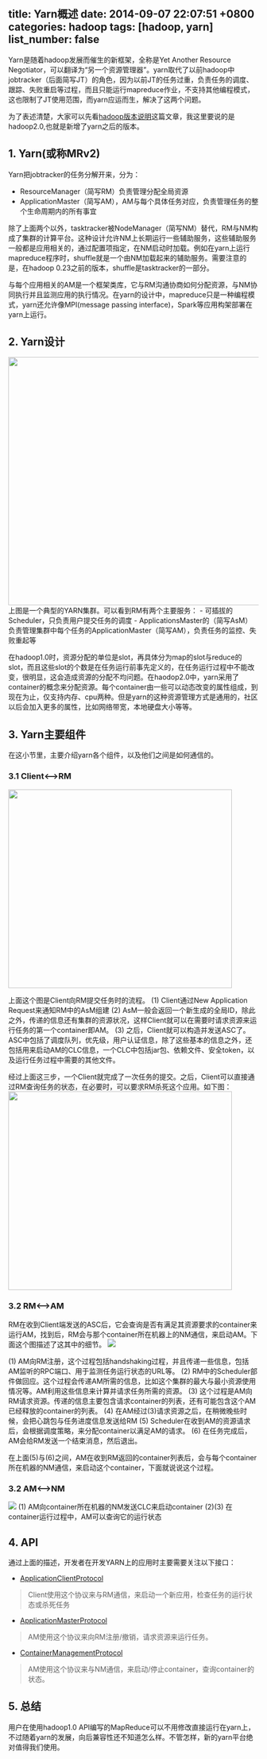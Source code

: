 title: Yarn概述
date: 2014-09-07 22:07:51 +0800
categories: hadoop
tags: [hadoop, yarn]
list_number: false
---

Yarn是随着hadoop发展而催生的新框架，全称是Yet Another Resource Negotiator，可以翻译为“另一个资源管理器”。yarn取代了以前hadoop中jobtracker（后面简写JT）的角色，因为以前JT的任务过重，负责任务的调度、跟踪、失败重启等过程，而且只能运行mapreduce作业，不支持其他编程模式，这也限制了JT使用范围，而yarn应运而生，解决了这两个问题。

为了表述清楚，大家可以先看[hadoop版本说明](http://blog.csdn.net/jiacai2050/article/details/8656279)这篇文章，我这里要说的是hadoop2.0,也就是新增了yarn之后的版本。

## 1. Yarn(或称MRv2)

Yarn把jobtracker的任务分解开来，分为：
- ResourceManager（简写RM）负责管理分配全局资源
- ApplicationMaster（简写AM），AM与每个具体任务对应，负责管理任务的整个生命周期内的所有事宜

除了上面两个以外，tasktracker被NodeManager（简写NM）替代，RM与NM构成了集群的计算平台。这种设计允许NM上长期运行一些辅助服务，这些辅助服务一般都是应用相关的，通过配置项指定，在NM启动时加载。例如在yarn上运行mapreduce程序时，shuffle就是一个由NM加载起来的辅助服务。需要注意的是，在hadoop 0.23之前的版本，shuffle是tasktracker的一部分。

与每个应用相关的AM是一个框架类库，它与RM沟通协商如何分配资源，与NM协同执行并且监测应用的执行情况。在yarn的设计中，mapreduce只是一种编程模式，yarn还允许像MPI(message passing interface)，Spark等应用构架部署在yarn上运行。

## 2. Yarn设计

<img src="http://img.blog.csdn.net/20140818230608465" width="550" height="500"/>
上图是一个典型的YARN集群。可以看到RM有两个主要服务：
- 可插拔的Scheduler，只负责用户提交任务的调度
- ApplicationsMaster的（简写AsM）负责管理集群中每个任务的ApplicationMaster（简写AM），负责任务的监控、失败重起等

在hadoop1.0时，资源分配的单位是slot，再具体分为map的slot与reduce的slot，而且这些slot的个数是在任务运行前事先定义的，在任务运行过程中不能改变，很明显，这会造成资源的分配不均问题。在haodop2.0中，yarn采用了container的概念来分配资源。每个container由一些可以动态改变的属性组成，到现在为止，仅支持内存、cpu两种。但是yarn的这种资源管理方式是通用的，社区以后会加入更多的属性，比如网络带宽，本地硬盘大小等等。

## 3. Yarn主要组件

在这小节里，主要介绍yarn各个组件，以及他们之间是如何通信的。

### 3.1 Client<-->RM

<img src="http://img02.taobaocdn.com/imgextra/i2/581166664/TB2LOpuapXXXXXXXpXXXXXXXXXX_!!581166664.png_620x10000.jpg" width="450" height="400"/>

上面这个图是Client向RM提交任务时的流程。
(1) Client通过New Application Request来通知RM中的AsM组建
(2) AsM一般会返回一个新生成的全局ID，除此之外，传递的信息还有集群的资源状况，这样Client就可以在需要时请求资源来运行任务的第一个container即AM。
(3) 之后，Client就可以构造并发送ASC了。ASC中包括了调度队列，优先级，用户认证信息，除了这些基本的信息之外，还包括用来启动AM的CLC信息，一个CLC中包括jar包、依赖文件、安全token，以及运行任务过程中需要的其他文件。

经过上面这三步，一个Client就完成了一次任务的提交。之后，Client可以直接通过RM查询任务的状态，在必要时，可以要求RM杀死这个应用。如下图：
<img src="http://img02.taobaocdn.com/imgextra/i2/581166664/TB2WzhzapXXXXbcXXXXXXXXXXXX_!!581166664.png_620x10000.jpg" width="450" height="400"/>

### 3.2 RM<-->AM

RM在收到Client端发送的ASC后，它会查询是否有满足其资源要求的container来运行AM，找到后，RM会与那个container所在机器上的NM通信，来启动AM。下面这个图描述了这其中的细节。
<img src="http://img04.taobaocdn.com/imgextra/i4/581166664/TB21l0xapXXXXcUXXXXXXXXXXXX_!!581166664.png" />

(1) AM向RM注册，这个过程包括handshaking过程，并且传递一些信息，包括AM监听的RPC端口、用于监测任务运行状态的URL等。
(2) RM中的Scheduler部件做回应。这个过程会传递AM所需的信息，比如这个集群的最大与最小资源使用情况等。AM利用这些信息来计算并请求任务所需的资源。
(3) 这个过程是AM向RM请求资源。传递的信息主要包含请求container的列表，还有可能包含这个AM已经释放的container的列表。
(4) 在AM经过(3)请求资源之后，在稍微晚些时候，会把心跳包与任务进度信息发送给RM
(5) Scheduler在收到AM的资源请求后，会根据调度策略，来分配container以满足AM的请求。
(6) 在任务完成后，AM会给RM发送一个结束消息，然后退出。

在上面(5)与(6)之间，AM在收到RM返回的container列表后，会与每个container所在机器的NM通信，来启动这个container，下面就说说这个过程。

### 3.2 AM<-->NM
<img src="http://img01.taobaocdn.com/imgextra/i1/581166664/TB2FQ4AapXXXXaDXXXXXXXXXXXX_!!581166664.png"/>
(1) AM向container所在机器的NM发送CLC来启动container
(2)(3) 在container运行过程中，AM可以查询它的运行状态

## 4. API

通过上面的描述，开发者在开发YARN上的应用时主要需要关注以下接口：
- [ApplicationClientProtocol](http://hadoop.apache.org/docs/stable/api/org/apache/hadoop/yarn/api/ApplicationClientProtocol.html)
> Client使用这个协议来与RM通信，来启动一个新应用，检查任务的运行状态或杀死任务

- [ApplicationMasterProtocol](http://hadoop.apache.org/docs/stable/api/org/apache/hadoop/yarn/api/ApplicationMasterProtocol.html)
> AM使用这个协议来向RM注册/撤销，请求资源来运行任务。

- [ContainerManagementProtocol](http://hadoop.apache.org/docs/stable/api/org/apache/hadoop/yarn/api/ContainerManagementProtocol.html)
> AM使用这个协议来与NM通信，来启动/停止container，查询container的状态。

## 5. 总结

用户在使用hadoop1.0 API编写的MapReduce可以不用修改直接运行在yarn上，不过随着yarn的发展，向后兼容性还不知道怎么样。不管怎样，新的yarn平台绝对值得我们使用。





